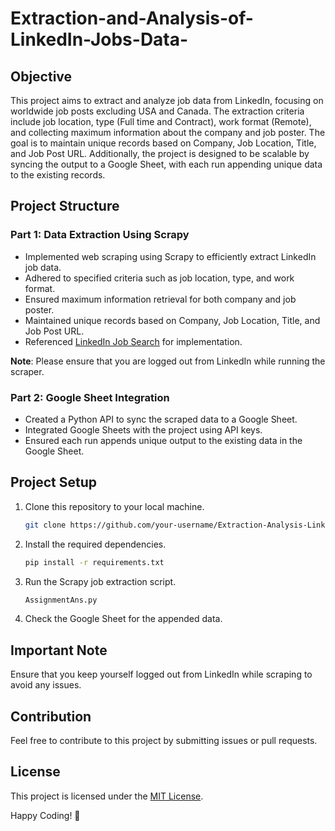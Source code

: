 # Extraction-and-Analysis-of-LinkedIn-Jobs-Data-

## Objective
This project aims to extract and analyze job data from LinkedIn, focusing on worldwide job posts excluding USA and Canada. The extraction criteria include job location, type (Full time and Contract), work format (Remote), and collecting maximum information about the company and job poster. The goal is to maintain unique records based on Company, Job Location, Title, and Job Post URL. Additionally, the project is designed to be scalable by syncing the output to a Google Sheet, with each run appending unique data to the existing records.

## Project Structure

### Part 1: Data Extraction Using Scrapy
- Implemented web scraping using Scrapy to efficiently extract LinkedIn job data.
- Adhered to specified criteria such as job location, type, and work format.
- Ensured maximum information retrieval for both company and job poster.
- Maintained unique records based on Company, Job Location, Title, and Job Post URL.
- Referenced [LinkedIn Job Search](https://www.linkedin.com/jobs) for implementation.

**Note**: Please ensure that you are logged out from LinkedIn while running the scraper.

### Part 2: Google Sheet Integration
- Created a Python API to sync the scraped data to a Google Sheet.
- Integrated Google Sheets with the project using API keys.
- Ensured each run appends unique output to the existing data in the Google Sheet.

## Project Setup
1. Clone this repository to your local machine.
   ```bash
   git clone https://github.com/your-username/Extraction-Analysis-LinkedIn-Jobs.git
   ```
2. Install the required dependencies.
   ```bash
   pip install -r requirements.txt
   ```
3. Run the Scrapy job extraction script.
   ```bash
   AssignmentAns.py
   ```
4. Check the Google Sheet for the appended data.

## Important Note
Ensure that you keep yourself logged out from LinkedIn while scraping to avoid any issues.

## Contribution
Feel free to contribute to this project by submitting issues or pull requests.

## License
This project is licensed under the [MIT License](LICENSE).

Happy Coding! 🚀
